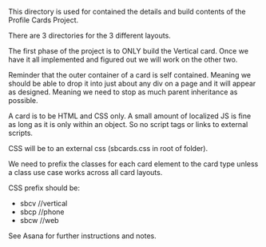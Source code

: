 

This directory is used for contained the details and build contents of the Profile Cards Project. 

There are 3 directories for the 3 different layouts.

The first phase of the project is to ONLY build the Vertical card. Once we have it all implemented and figured out we will work on the other two.

Reminder that the outer container of a card is self contained. Meaning we should be able to drop it into just about any div on a page and it will appear as designed. Meaning we need to stop as much parent inheritance as possible.

A card is to be HTML and CSS only. A small amount of localized JS is fine as long as it is only within an object. So no script tags or links to external scripts.

CSS will be to an external css (sbcards.css in root of folder). 

We need to prefix the classes for each card element to the card type unless a class use case works across all card layouts.  

CSS prefix should be:
 - sbcv //vertical
 - sbcp //phone
 - sbcw //web

 See Asana for further instructions and notes.